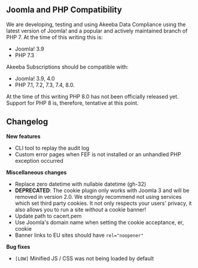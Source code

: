 ## Joomla and PHP Compatibility

We are developing, testing and using Akeeba Data Compliance using the latest version of Joomla! and a popular and actively maintained branch of PHP 7. At the time of this writing this is:

* Joomla! 3.9
* PHP 7.3

Akeeba Subscriptions should be compatible with:

* Joomla! 3.9, 4.0
* PHP 7.1, 7.2, 7.3, 7.4, 8.0.

At the time of this writing PHP 8.0 has not been officially released yet. Support for PHP 8 is, therefore, tentative at this point.

## Changelog

**New features**

* CLI tool to replay the audit log
* Custom error pages when FEF is not installed or an unhandled PHP exception occurred

**Miscellaneous changes**

* Replace zero datetime with nullable datetime (gh-32)
* **DEPRECATED**: The cookie plugin only works with Joomla 3 and will be removed in version 2.0. We strongly recommend not using services which set third party cookies. It not only respects your users' privacy, it also allows you to run a site _without_ a cookie banner! 
* Update path to cacert.pem
* Use Joomla's domain name when setting the cookie acceptance, er, cookie
* Banner links to EU sites should have `rel="noopener"`

**Bug fixes**

* `[LOW]` Minified JS / CSS was not being loaded by default